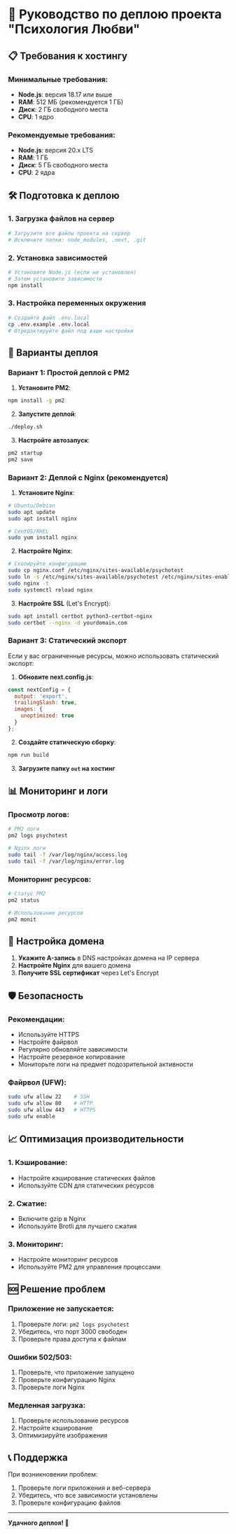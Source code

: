 # 🚀 Руководство по деплою проекта "Психология Любви"

## 📋 Требования к хостингу

### Минимальные требования:
- **Node.js**: версия 18.17 или выше
- **RAM**: 512 МБ (рекомендуется 1 ГБ)
- **Диск**: 2 ГБ свободного места
- **CPU**: 1 ядро

### Рекомендуемые требования:
- **Node.js**: версия 20.x LTS
- **RAM**: 1 ГБ
- **Диск**: 5 ГБ свободного места
- **CPU**: 2 ядра

## 🛠️ Подготовка к деплою

### 1. Загрузка файлов на сервер
```bash
# Загрузите все файлы проекта на сервер
# Исключите папки: node_modules, .next, .git
```

### 2. Установка зависимостей
```bash
# Установите Node.js (если не установлен)
# Затем установите зависимости
npm install
```

### 3. Настройка переменных окружения
```bash
# Создайте файл .env.local
cp .env.example .env.local
# Отредактируйте файл под ваши настройки
```

## 🚀 Варианты деплоя

### Вариант 1: Простой деплой с PM2

1. **Установите PM2**:
```bash
npm install -g pm2
```

2. **Запустите деплой**:
```bash
./deploy.sh
```

3. **Настройте автозапуск**:
```bash
pm2 startup
pm2 save
```

### Вариант 2: Деплой с Nginx (рекомендуется)

1. **Установите Nginx**:
```bash
# Ubuntu/Debian
sudo apt update
sudo apt install nginx

# CentOS/RHEL
sudo yum install nginx
```

2. **Настройте Nginx**:
```bash
# Скопируйте конфигурацию
sudo cp nginx.conf /etc/nginx/sites-available/psychotest
sudo ln -s /etc/nginx/sites-available/psychotest /etc/nginx/sites-enabled/
sudo nginx -t
sudo systemctl reload nginx
```

3. **Настройте SSL** (Let's Encrypt):
```bash
sudo apt install certbot python3-certbot-nginx
sudo certbot --nginx -d yourdomain.com
```

### Вариант 3: Статический экспорт

Если у вас ограниченные ресурсы, можно использовать статический экспорт:

1. **Обновите next.config.js**:
```javascript
const nextConfig = {
  output: 'export',
  trailingSlash: true,
  images: {
    unoptimized: true
  }
};
```

2. **Создайте статическую сборку**:
```bash
npm run build
```

3. **Загрузите папку `out` на хостинг**

## 📊 Мониторинг и логи

### Просмотр логов:
```bash
# PM2 логи
pm2 logs psychotest

# Nginx логи
sudo tail -f /var/log/nginx/access.log
sudo tail -f /var/log/nginx/error.log
```

### Мониторинг ресурсов:
```bash
# Статус PM2
pm2 status

# Использование ресурсов
pm2 monit
```

## 🔧 Настройка домена

1. **Укажите A-запись** в DNS настройках домена на IP сервера
2. **Настройте Nginx** для вашего домена
3. **Получите SSL сертификат** через Let's Encrypt

## 🛡️ Безопасность

### Рекомендации:
- Используйте HTTPS
- Настройте файрвол
- Регулярно обновляйте зависимости
- Настройте резервное копирование
- Мониторьте логи на предмет подозрительной активности

### Файрвол (UFW):
```bash
sudo ufw allow 22    # SSH
sudo ufw allow 80    # HTTP
sudo ufw allow 443   # HTTPS
sudo ufw enable
```

## 📈 Оптимизация производительности

### 1. Кэширование:
- Настройте кэширование статических файлов
- Используйте CDN для статических ресурсов

### 2. Сжатие:
- Включите gzip в Nginx
- Используйте Brotli для лучшего сжатия

### 3. Мониторинг:
- Настройте мониторинг ресурсов
- Используйте PM2 для управления процессами

## 🆘 Решение проблем

### Приложение не запускается:
1. Проверьте логи: `pm2 logs psychotest`
2. Убедитесь, что порт 3000 свободен
3. Проверьте права доступа к файлам

### Ошибки 502/503:
1. Проверьте, что приложение запущено
2. Проверьте конфигурацию Nginx
3. Проверьте логи Nginx

### Медленная загрузка:
1. Проверьте использование ресурсов
2. Настройте кэширование
3. Оптимизируйте изображения

## 📞 Поддержка

При возникновении проблем:
1. Проверьте логи приложения и веб-сервера
2. Убедитесь, что все зависимости установлены
3. Проверьте конфигурацию файлов

---

**Удачного деплоя! 🎉**

